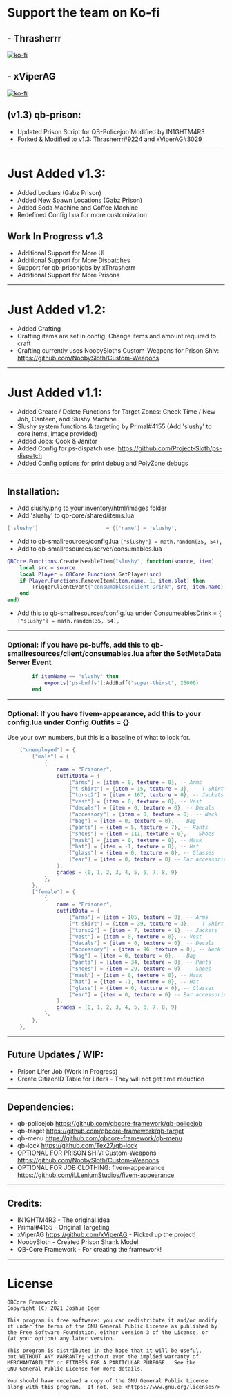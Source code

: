 # Support the team on Ko-fi

## - Thrasherrr
[![ko-fi](https://ko-fi.com/img/githubbutton_sm.svg)](https://ko-fi.com/thrasherrr)

## - xViperAG
[![ko-fi](https://ko-fi.com/img/githubbutton_sm.svg)](https://ko-fi.com/xviperag)

## (v1.3) qb-prison:
- Updated Prison Script for QB-Policejob Modified by IN1GHTM4R3
- Forked & Modified to v1.3: Thrasherrr#9224 and xViperAG#3029

-----------------------------------------------------------------------------------------------------------------

# Just Added v1.3:
- Added Lockers (Gabz Prison)
- Added New Spawn Locations (Gabz Prison)
- Added Soda Machine and Coffee Machine
- Redefined Config.Lua for more customization

## Work In Progress v1.3
- Additional Support for More UI
- Additional Support for More Dispatches
- Support for qb-prisonjobs by xThrasherrr
- Additional Support for More Prisons

-----------------------------------------------------------------------------------------------------------------

# Just Added v1.2:
- Added Crafting
- Crafting items are set in config. Change items and amount required to craft
- Crafting currently uses NoobySloths Custom-Weapons for Prison Shiv: https://github.com/NoobySloth/Custom-Weapons

-----------------------------------------------------------------------------------------------------------------

# Just Added v1.1:
- Added Create / Delete Functions for Target Zones: Check Time / New Job, Canteen, and Slushy Machine
- Slushy system functions & targeting by Primal#4155 (Add 'slushy' to core items, image provided)
- Added Jobs: Cook & Janitor
- Added Config for ps-dispatch use. https://github.com/Project-Sloth/ps-dispatch
- Added Config options for print debug and PolyZone debugs

-----------------------------------------------------------------------------------------------------------------

## Installation:
- Add slushy.png to your inventory/html/images folder
- Add 'slushy' to qb-core/shared/items.lua
```lua
['slushy']                      = {['name'] = 'slushy',                     ['label'] = 'Slushy',                   ['weight'] = 750,       ['type'] = 'item',      ['image'] = 'slushy.png',       ['unique'] = true,      ['useable'] = true,     ['shouldClose'] = true,     ['combinable'] = nil,   ['description'] = 'A nice cold drink in the coldest place in San Andreas'},
```
- Add to qb-smallreources/config.lua ```["slushy"] = math.random(35, 54),```
- Add to qb-smallresources/server/consumables.lua
```lua
QBCore.Functions.CreateUseableItem("slushy", function(source, item)
    local src = source
    local Player = QBCore.Functions.GetPlayer(src)
	if Player.Functions.RemoveItem(item.name, 1, item.slot) then
        TriggerClientEvent("consumables:client:Drink", src, item.name)
    end
end)
```
- Add this to qb-smallresources/config.lua under ConsumeablesDrink = { ```["slushy"] = math.random(35, 54),```

-----------------------------------------------------------------------------------------------------------------

### Optional: If you have ps-buffs, add this to qb-smallresources/client/consumables.lua after the SetMetaData Server Event

```lua
        if itemName == "slushy" then
            exports['ps-buffs']:AddBuff("super-thirst", 25000)
        end
```

-----------------------------------------------------------------------------------------------------------------

### Optional: If you have fivem-appearance, add this to your config.lua under Config.Outfits = {}

Use your own numbers, but this is a baseline of what to look for.

```lua
    ["unemployed"] = {
        ["male"] = {
            {
                name = "Prisoner",
                outfitData = {
                    ["arms"] = {item = 0, texture = 0}, -- Arms
                    ["t-shirt"] = {item = 15, texture = 3}, -- T-Shirt
                    ["torso2"] = {item = 167, texture = 0}, -- Jackets
                    ["vest"] = {item = 0, texture = 0}, -- Vest
                    ["decals"] = {item = 0, texture = 0}, -- Decals
                    ["accessory"] = {item = 0, texture = 0}, -- Neck
                    ["bag"] = {item = 0, texture = 0}, -- Bag
                    ["pants"] = {item = 5, texture = 7}, -- Pants
                    ["shoes"] = {item = 111, texture = 0}, -- Shoes
                    ["mask"] = {item = 0, texture = 0}, -- Mask
                    ["hat"] = {item = -1, texture = 0}, -- Hat
                    ["glass"] = {item = 0, texture = 0}, -- Glasses
                    ["ear"] = {item = 0, texture = 0} -- Ear accessories
                },
                grades = {0, 1, 2, 3, 4, 5, 6, 7, 8, 9}
            },
        },
        ["female"] = {
            {
                name = "Prisoner",
                outfitData = {
                    ["arms"] = {item = 105, texture = 0}, -- Arms
                    ["t-shirt"] = {item = 39, texture = 3}, -- T-Shirt
                    ["torso2"] = {item = 7, texture = 1}, -- Jackets
                    ["vest"] = {item = 0, texture = 0}, -- Vest
                    ["decals"] = {item = 0, texture = 0}, -- Decals
                    ["accessory"] = {item = 96, texture = 0}, -- Neck
                    ["bag"] = {item = 0, texture = 0}, -- Bag
                    ["pants"] = {item = 34, texture = 0}, -- Pants
                    ["shoes"] = {item = 29, texture = 0}, -- Shoes
                    ["mask"] = {item = 0, texture = 0}, -- Mask
                    ["hat"] = {item = -1, texture = 0}, -- Hat
                    ["glass"] = {item = 0, texture = 0}, -- Glasses
                    ["ear"] = {item = 0, texture = 0} -- Ear accessories
                },
                grades = {0, 1, 2, 3, 4, 5, 6, 7, 8, 9}
            },
        },
    },
```

-----------------------------------------------------------------------------------------------------------------

## Future Updates / WIP: 
- Prison Lifer Job (Work In Progress)
- Create CitizenID Table for Lifers - They will not get time reduction

-----------------------------------------------------------------------------------------------------------------

## Dependencies:

- qb-policejob https://github.com/qbcore-framework/qb-policejob
- qb-target https://github.com/qbcore-framework/qb-target
- qb-menu https://github.com/qbcore-framework/qb-menu
- qb-lock https://github.com/Tex27/qb-lock
- OPTIONAL FOR PRISON SHIV: Custom-Weapons https://github.com/NoobySloth/Custom-Weapons
- OPTIONAL FOR JOB CLOTHING: fivem-appearance https://github.com/iLLeniumStudios/fivem-appearance

-----------------------------------------------------------------------------------------------------------------

## Credits:
- IN1GHTM4R3 - The original idea
- Primal#4155 - Original Targeting
- xViperAG https://github.com/xViperAG - Picked up the project!
- NoobySloth - Created Prison Shank Model
- QB-Core Framework - For creating the framework!

-----------------------------------------------------------------------------------------------------------------

# License

    QBCore Framework
    Copyright (C) 2021 Joshua Eger

    This program is free software: you can redistribute it and/or modify
    it under the terms of the GNU General Public License as published by
    the Free Software Foundation, either version 3 of the License, or
    (at your option) any later version.

    This program is distributed in the hope that it will be useful,
    but WITHOUT ANY WARRANTY; without even the implied warranty of
    MERCHANTABILITY or FITNESS FOR A PARTICULAR PURPOSE.  See the
    GNU General Public License for more details.

    You should have received a copy of the GNU General Public License
    along with this program.  If not, see <https://www.gnu.org/licenses/>
